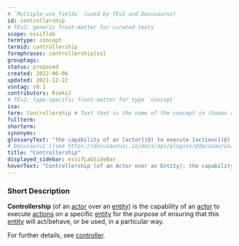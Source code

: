 ```yaml
---
# `Multiple-use fields` (used by TEv2 and Docusaurus)
id: controllership
# TEv2: generic front-matter for curated texts
scope: essiflab
termtype: concept
termid: controllership
formphrases: controllership{ss}
grouptags:
status: proposed
created: 2022-06-06
updated: 2021-12-22
vsntag: v0.1
contributors: RieksJ
# TEv2: type-specific front-matter for type `concept`
isa:
term: Controllership # Text that is the name of the concept in (human readable) texts.
fullterm:
shorterm:
synonyms:
glossaryText: "the capability of an [actor](@) to execute [actions](@) on a specific [entity](@) for the purpose of ensuring that this [entity](@) will act/behave, or be used, in a particular way."
# Docusaurus \(see https://docusaurus\.io/docs/api/plugins/@docusaurus/plugin-content-docs#markdown-front-matter\):
title: "Controllership"
displayed_sidebar: essifLabSideBar
hoverText: "Controllership (of an Actor over an Entity): the capability of an Actor to execute actions on that Entity for the purpose of ensuring that the Entity will act/behave, or be used, in a particular way."
---
```


### Short Description
**Controllership** (of an [actor](@) over an [entity](@)) is the capability of an [actor](@) to execute [actions](@) on a specific [entity](@) for the purpose of ensuring that this [entity](@) will act/behave, or be used, in a particular way.

For further details, see [controller](@).